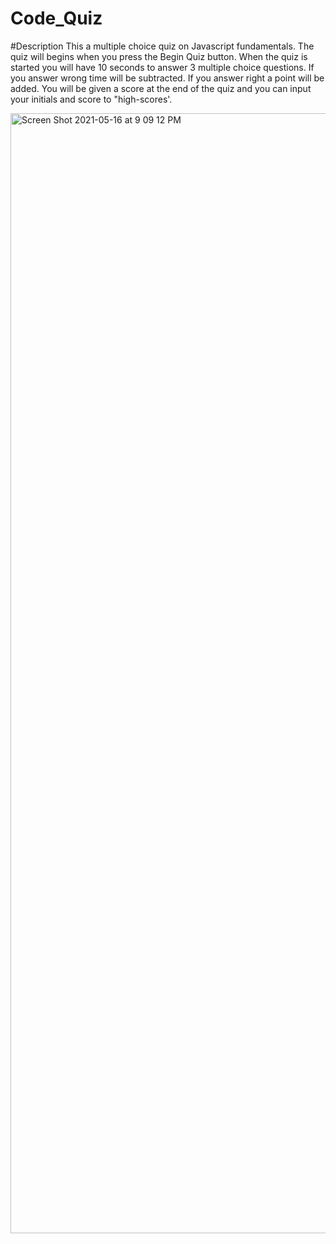 # Code_Quiz
#Description
This a multiple choice quiz on Javascript fundamentals. The quiz will begins when you press the Begin Quiz button. When the quiz is started you will have 10 seconds to answer 3 multiple choice questions. If you answer wrong time will be subtracted. If you answer right a point will be added. You will be given a score at the end of the quiz and you can input your initials and score to "high-scores'.

<img width="1792" alt="Screen Shot 2021-05-16 at 9 09 12 PM" src="https://user-images.githubusercontent.com/80728975/118428301-63255600-b68c-11eb-91c7-c76931b3d19d.png">

